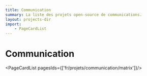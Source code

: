 ```yaml
---
title: Communication
summary: La liste des projets open-source de communications.
layout: projects-dir
import:
    - PageCardList
---
```


# Communication

<PageCardList pagesIds={['fr/projets/communication/matrix']}/>
